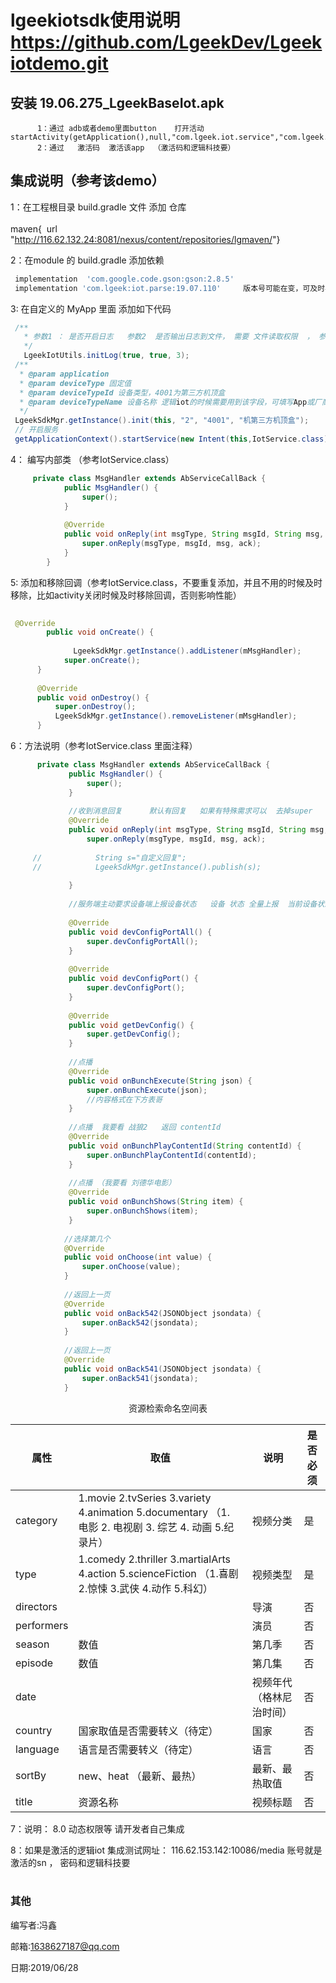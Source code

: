 

# lgeekiotsdk使用说明    https://github.com/LgeekDev/Lgeekiotdemo.git

## 安装  19.06.275_LgeekBaseIot.apk   

          1：通过 adb或者demo里面button    打开活动  startActivity(getApplication(),null,"com.lgeek.iot.service","com.lgeek.iot.service.setting.SettingActivity",null);
          2：通过   激活码  激活该app  （激活码和逻辑科技要）


## 集成说明（参考该demo）

  1：在工程根目录 build.gradle 文件 添加 仓库  
​    
​               maven{
​                   url "http://116.62.132.24:8081/nexus/content/repositories/lgmaven/"
​               }

  2：在module 的 build.gradle 添加依赖  

```groovy
 implementation  'com.google.code.gson:gson:2.8.5'   
 implementation 'com.lgeek:iot.parse:19.07.110'     版本号可能在变，可及时与逻辑联系
```

  






  3: 在自定义的 MyApp  里面 添加如下代码

```java
 /**
   * 参数1 ： 是否开启日志   参数2  是否输出日志到文件， 需要 文件读取权限  ， 参数3  日志保存天数
   */
   LgeekIotUtils.initLog(true, true, 3);
 /**
  * @param application
  * @param deviceType 固定值
  * @param deviceTypeId 设备类型，4001为第三方机顶盒
  * @param deviceTypeName 设备名称 逻辑iot的时候需要用到该字段，可填写App或厂商的名字
  */
 LgeekSdkMgr.getInstance().init(this, "2", "4001", "机第三方机顶盒");
 // 开启服务
 getApplicationContext().startService(new Intent(this,IotService.class));
```

  4：  编写内部类 （参考IotService.class）

```java
     private class MsgHandler extends AbServiceCallBack {
            public MsgHandler() {
                super();
            }
    
            @Override
            public void onReply(int msgType, String msgId, String msg, int ack) {
                super.onReply(msgType, msgId, msg, ack);
            }
        }     
```

5: 添加和移除回调（参考IotService.class，不要重复添加，并且不用的时候及时移除，比如activity关闭时候及时移除回调，否则影响性能）

```java
 
 @Override
        public void onCreate() {
      
              LgeekSdkMgr.getInstance().addListener(mMsgHandler);
            super.onCreate();
      }
  
      @Override
      public void onDestroy() {
          super.onDestroy();
          LgeekSdkMgr.getInstance().removeListener(mMsgHandler);
      }
```
  6：方法说明（参考IotService.class 里面注释）

```java
      private class MsgHandler extends AbServiceCallBack {
             public MsgHandler() {
                 super();
             }
     
             //收到消息回复      默认有回复   如果有特殊需求可以  去掉super   自定义回复
             @Override
             public void onReply(int msgType, String msgId, String msg, int ack) {
                 super.onReply(msgType, msgId, msg, ack);
     
     //            String s="自定义回复";
     //            LgeekSdkMgr.getInstance().publish(s);
     
             }
     
             //服务端主动要求设备端上报设备状态   设备 状态 全量上报  当前设备状态上报   目前支持 电视
     
             @Override
             public void devConfigPortAll() {
                 super.devConfigPortAll();
             }
     
             @Override
             public void devConfigPort() {
                 super.devConfigPort();
             }
     
             @Override
             public void getDevConfig() {
                 super.getDevConfig();
             }
     
             //点播
             @Override
             public void onBunchExecute(String json) {
                 super.onBunchExecute(json);
                 //内容格式在下方表哥
             }
     
             //点播  我要看 战狼2   返回 contentId
             @Override
             public void onBunchPlayContentId(String contentId) {
                 super.onBunchPlayContentId(contentId);
             }
     
             //点播 （我要看 刘德华电影）
             @Override
             public void onBunchShows(String item) {
                 super.onBunchShows(item);
             }
          
            //选择第几个
          	@Override
            public void onChoose(int value) {
                super.onChoose(value);
            }
     
            //返回上一页
            @Override
            public void onBack542(JSONObject jsondata) {
                super.onBack542(jsondata);
            }
         
           	//返回上一页
            @Override
            public void onBack541(JSONObject jsondata) {
                super.onBack541(jsondata);
            }

```



<center>资源检索命名空间表</center>



| 属性       | 取值                                                         | 说明                     | 是否必须 |
| ---------- | ------------------------------------------------------------ | ------------------------ | -------- |
| category   | 1.movie 2.tvSeries 3.variety 4.animation 5.documentary （1. 电影 2. 电视剧 3. 综艺 4. 动画 5.纪录片） | 视频分类                 | 是       |
| type       | 1.comedy 2.thriller 3.martialArts 4.action 5.scienceFiction （1.喜剧 2.惊悚 3.武侠 4.动作 5.科幻） | 视频类型                 | 是       |
| directors  |                                                              | 导演                     | 否       |
| performers |                                                              | 演员                     | 否       |
| season     | 数值                                                         | 第几季                   | 否       |
| episode    | 数值                                                         | 第几集                   | 否       |
| date       |                                                              | 视频年代（格林尼治时间） | 否       |
| country    | 国家取值是否需要转义（待定）                                 | 国家                     | 否       |
| language   | 语言是否需要转义（待定）                                     | 语言                     | 否       |
| sortBy     | new、heat （最新、最热）                                     | 最新、最热取值           | 否       |
| title      | 资源名称                                                     | 视频标题                 | 否       |



  7：说明： 8.0  动态权限等 请开发者自己集成

  8：如果是激活的逻辑iot     集成测试网址：   116.62.153.142:10086/media   账号就是激活的sn ， 密码和逻辑科技要
​      
​        

### 其他

编写者:冯鑫

邮箱:1638627187@qq.com

日期:2019/06/28